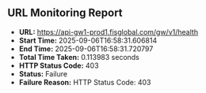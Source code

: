 ## URL Monitoring Report

- **URL:** https://api-gw1-prod1.fisglobal.com/gw/v1/health
- **Start Time:** 2025-09-06T16:58:31.606814
- **End Time:** 2025-09-06T16:58:31.720797
- **Total Time Taken:** 0.113983 seconds
- **HTTP Status Code:** 403
- **Status:** Failure
- **Failure Reason:** HTTP Status Code: 403
